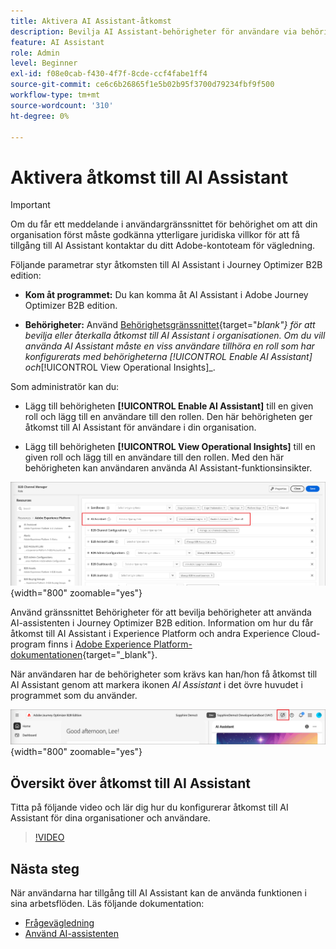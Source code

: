 ```yaml
---
title: Aktivera AI Assistant-åtkomst
description: Bevilja AI Assistant-behörigheter för användare via behörighetsgränssnittet för att aktivera åtkomst i Journey Optimizer B2B edition.
feature: AI Assistant
role: Admin
level: Beginner
exl-id: f08e0cab-f430-4f7f-8cde-ccf4fabe1ff4
source-git-commit: ce6c6b26865f1e5b02b95f3700d79234fbf9f500
workflow-type: tm+mt
source-wordcount: '310'
ht-degree: 0%

---
```


# Aktivera åtkomst till AI Assistant

>[!IMPORTANT]
>
>Om du får ett meddelande i användargränssnittet för behörighet om att din organisation först måste godkänna ytterligare juridiska villkor för att få tillgång till AI Assistant kontaktar du ditt Adobe-kontoteam för vägledning.

Följande parametrar styr åtkomsten till AI Assistant i Journey Optimizer B2B edition:

* **Kom åt programmet:** Du kan komma åt AI Assistant i Adobe Journey Optimizer B2B edition.

* **Behörigheter:** Använd [Behörighetsgränssnittet](https://experienceleague.adobe.com/sv/docs/experience-platform/access-control/abac/permissions-ui/permissions){target="_blank"} för att bevilja eller återkalla åtkomst till AI Assistant i organisationen. Om du vill använda AI Assistant måste en viss användare tillhöra en roll som har konfigurerats med behörigheterna _[!UICONTROL Enable AI Assistant]_&#x200B;och&#x200B;_[!UICONTROL View Operational Insights]_.

Som administratör kan du:

* Lägg till behörigheten **[!UICONTROL Enable AI Assistant]** till en given roll och lägg till en användare till den rollen. Den här behörigheten ger åtkomst till AI Assistant för användare i din organisation.

* Lägg till behörigheten **[!UICONTROL View Operational Insights]** till en given roll och lägg till en användare till den rollen. Med den här behörigheten kan användaren använda AI Assistant-funktionsinsikter.

![Tilldela AI-assistentbehörigheter](./assets/ai-assistant-permissions.png){width="800" zoomable="yes"}

Använd gränssnittet Behörigheter för att bevilja behörigheter att använda AI-assistenten i Journey Optimizer B2B edition. Information om hur du får åtkomst till AI Assistant i Experience Platform och andra Experience Cloud-program finns i [Adobe Experience Platform-dokumentationen](https://experienceleague.adobe.com/sv/docs/experience-platform/ai-assistant/access){target="_blank"}.

När användaren har de behörigheter som krävs kan han/hon få åtkomst till AI Assistant genom att markera ikonen _AI Assistant_ i det övre huvudet i programmet som du använder.

![AI Assistant-ikon i programhuvudet](./assets/ai-assistant-icon-header.png){width="800" zoomable="yes"}

## Översikt över åtkomst till AI Assistant

Titta på följande video och lär dig hur du konfigurerar åtkomst till AI Assistant för dina organisationer och användare.

>[!VIDEO](https://video.tv.adobe.com/v/3436470/?learn=on)

## Nästa steg

När användarna har tillgång till AI Assistant kan de använda funktionen i sina arbetsflöden. Läs följande dokumentation:

* [Frågevägledning](./question-guidance.md)
* [Använd AI-assistenten](./use-ai-assistant.md)
